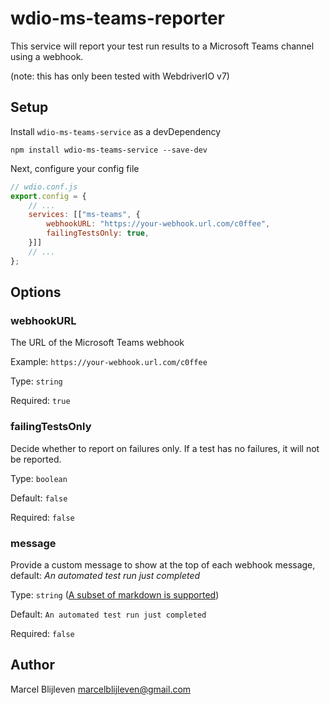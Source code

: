 # wdio-ms-teams-reporter

This service will report your test run results to a Microsoft Teams channel using a webhook.

(note: this has only been tested with WebdriverIO v7)

## Setup

Install `wdio-ms-teams-service` as a devDependency

```
npm install wdio-ms-teams-service --save-dev
```

Next, configure your config file

```js
// wdio.conf.js
export.config = {
    // ...
    services: [["ms-teams", {
        webhookURL: "https://your-webhook.url.com/c0ffee",
        failingTestsOnly: true,
    }]]
    // ...
};
```

## Options

### webhookURL

The URL of the Microsoft Teams webhook

Example: `https://your-webhook.url.com/c0ffee`

Type: `string`

Required: `true`

### failingTestsOnly

Decide whether to report on failures only. If a test has no failures, it will not be reported.

Type: `boolean`

Default: `false`

Required: `false`

### message

Provide a custom message to show at the top of each webhook message, default: _An automated test run just completed_

Type: `string` ([A subset of markdown is supported](https://docs.microsoft.com/en-us/adaptive-cards/authoring-cards/text-features))

Default: `An automated test run just completed`

Required: `false`

## Author

Marcel Blijleven <marcelblijleven@gmail.com>
